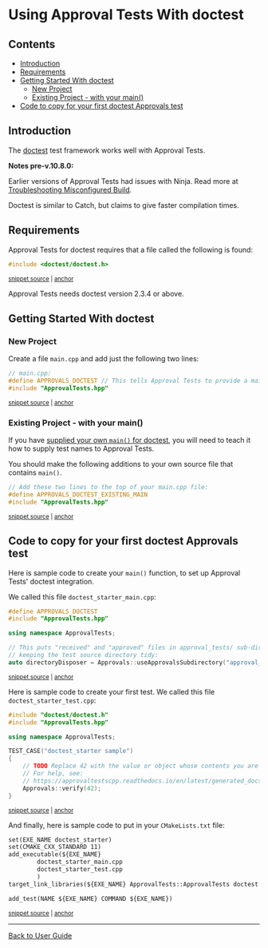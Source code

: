 <a id="top"></a>

# Using Approval Tests With doctest

<!-- toc -->
## Contents

  * [Introduction](#introduction)
  * [Requirements](#requirements)
  * [Getting Started With doctest](#getting-started-with-doctest)
    * [New Project](#new-project)
    * [Existing Project - with your main()](#existing-project---with-your-main)
  * [Code to copy for your first doctest Approvals test](#code-to-copy-for-your-first-doctest-approvals-test)<!-- endToc -->

## Introduction

The [doctest](https://github.com/onqtam/doctest) test framework works well with Approval Tests.

**Notes pre-v.10.8.0:** <!-- include: include_ninja_warning_note. path: /doc/include_ninja_warning_note.include.md -->

Earlier versions of Approval Tests had issues with Ninja. Read more
at [Troubleshooting Misconfigured Build](/doc/TroubleshootingMisconfiguredBuild.md#top). <!-- endInclude -->

Doctest is similar to Catch, but claims to give faster compilation times.

## Requirements

Approval Tests for doctest requires that a file called the following is found:

<!-- snippet: required_header_for_doctest -->
<a id='snippet-required_header_for_doctest'></a>
```h
#include <doctest/doctest.h>
```
<sup><a href='/ApprovalTests/integrations/doctest/DocTestApprovals.h#L16-L18' title='Snippet source file'>snippet source</a> | <a href='#snippet-required_header_for_doctest' title='Start of snippet'>anchor</a></sup>
<!-- endSnippet -->

Approval Tests needs doctest version 2.3.4 or above.

## Getting Started With doctest

### New Project

Create a file `main.cpp` and add just the following two lines:

<!-- snippet: doctest_main -->
<a id='snippet-doctest_main'></a>
```cpp
// main.cpp:
#define APPROVALS_DOCTEST // This tells Approval Tests to provide a main() - only do this in one cpp file
#include "ApprovalTests.hpp"
```
<sup><a href='/tests/DocTest_Tests/main.cpp#L1-L5' title='Snippet source file'>snippet source</a> | <a href='#snippet-doctest_main' title='Start of snippet'>anchor</a></sup>
<!-- endSnippet -->

<!-- todo: document use of sections -->

### Existing Project - with your main()

If you have [supplied your own `main()` for doctest](https://github.com/onqtam/doctest/blob/master/doc/markdown/main.md#top), you will need to teach it how to supply test names to Approval Tests.

You should make the following additions to your own source file that contains `main()`.  

<!-- snippet: doctest_existing_main -->
<a id='snippet-doctest_existing_main'></a>
```cpp
// Add these two lines to the top of your main.cpp file:
#define APPROVALS_DOCTEST_EXISTING_MAIN
#include "ApprovalTests.hpp"
```
<sup><a href='/examples/doctest_existing_main/main.cpp#L1-L5' title='Snippet source file'>snippet source</a> | <a href='#snippet-doctest_existing_main' title='Start of snippet'>anchor</a></sup>
<!-- endSnippet -->

## Code to copy for your first doctest Approvals test

Here is sample code to create your `main()` function, to set up Approval Tests' doctest integration.

We called this file `doctest_starter_main.cpp`:

<!-- snippet: doctest_starter_main.cpp -->
<a id='snippet-doctest_starter_main.cpp'></a>
```cpp
#define APPROVALS_DOCTEST
#include "ApprovalTests.hpp"

using namespace ApprovalTests;

// This puts "received" and "approved" files in approval_tests/ sub-directory,
// keeping the test source directory tidy:
auto directoryDisposer = Approvals::useApprovalsSubdirectory("approval_tests");
```
<sup><a href='/examples/doctest_starter/doctest_starter_main.cpp#L1-L8' title='Snippet source file'>snippet source</a> | <a href='#snippet-doctest_starter_main.cpp' title='Start of snippet'>anchor</a></sup>
<!-- endSnippet -->

Here is sample code to create your first test. We called this file `doctest_starter_test.cpp`:

<!-- snippet: doctest_starter_test.cpp -->
<a id='snippet-doctest_starter_test.cpp'></a>
```cpp
#include "doctest/doctest.h"
#include "ApprovalTests.hpp"

using namespace ApprovalTests;

TEST_CASE("doctest_starter sample")
{
    // TODO Replace 42 with the value or object whose contents you are verifying.
    // For help, see:
    // https://approvaltestscpp.readthedocs.io/en/latest/generated_docs/ToString.html
    Approvals::verify(42);
}
```
<sup><a href='/examples/doctest_starter/doctest_starter_test.cpp#L1-L12' title='Snippet source file'>snippet source</a> | <a href='#snippet-doctest_starter_test.cpp' title='Start of snippet'>anchor</a></sup>
<!-- endSnippet -->

And finally, here is sample code to put in your `CMakeLists.txt` file:

<!-- snippet: doctest_starter_cmake -->
<a id='snippet-doctest_starter_cmake'></a>
```txt
set(EXE_NAME doctest_starter)
set(CMAKE_CXX_STANDARD 11)
add_executable(${EXE_NAME}
        doctest_starter_main.cpp
        doctest_starter_test.cpp
        )
target_link_libraries(${EXE_NAME} ApprovalTests::ApprovalTests doctest::doctest)

add_test(NAME ${EXE_NAME} COMMAND ${EXE_NAME})
```
<sup><a href='/examples/doctest_starter/CMakeLists.txt#L5-L15' title='Snippet source file'>snippet source</a> | <a href='#snippet-doctest_starter_cmake' title='Start of snippet'>anchor</a></sup>
<!-- endSnippet -->

---

[Back to User Guide](/doc/README.md#top)

